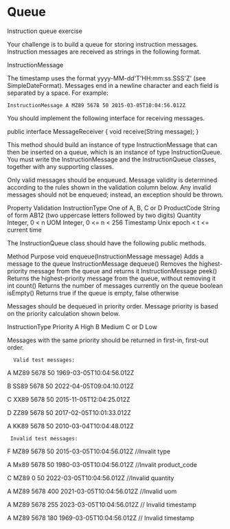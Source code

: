 # Queue
Instruction queue exercise



Your challenge is to build a queue for storing instruction messages. Instruction messages are received as strings in the following format.

InstructionMessage <InstructionType> <ProductCode> <Quantity> <UOM> <Timestamp>

The timestamp uses the format yyyy-MM-dd'T'HH:mm:ss.SSS'Z' (see SimpleDateFormat). Messages end in a newline character and each field is separated by a space. For example:

	InstructionMessage A MZ89 5678 50 2015-03-05T10:04:56.012Z

You should implement the following interface for receiving messages.

public interface MessageReceiver {
    void receive(String message);
}	

This method should build an instance of type InstructionMessage that can then be inserted on a queue, which is an instance of type InstructionQueue. You must write the InstructionMessage and the InstructionQueue classes, together with any supporting classes.

Only valid messages should be enqueued. Message validity is determined according to the rules shown in the validation column below. Any invalid messages should not be enqueued; instead, an exception should be thrown.

Property
Validation
InstructionType
One of A, B, C or D
ProductCode
String of form AB12 (two uppercase letters followed by two digits)
Quantity
Integer, 0 < n
UOM
Integer, 0 <= n < 256
Timestamp
 Unix epoch < t <= current time


The InstructionQueue class should have the following public methods.

Method
Purpose
void enqueue(InstructionMessage message)
Adds a message to the queue
InstructionMessage dequeue()
Removes the highest-priority message from the queue and returns it
InstructionMessage peek()
Returns the highest-priority message from the queue, without removing it
int count()
Returns the number of messages currently on the queue
boolean isEmpty()
Returns true if the queue is empty, false otherwise


Messages should be dequeued in priority order. Message priority is based on the priority calculation shown below.

InstructionType
Priority
A
High
B
Medium
C or D
Low


Messages with the same priority should be returned in first-in, first-out order.
			 
			 
      Valid test messages:
			 
A MZ89 5678 50 1969-03-05T10:04:56.012Z

B SS89 5678 50 2022-04-05T09:04:10.012Z

C XX89 5678 50 2015-11-05T12:04:25.012Z

D ZZ89 5678 50 2017-02-05T10:01:33.012Z

A KK89 5678 50 2010-03-04T10:04:48.012Z


     Invalid test messages:

F MZ89 5678 50 2015-03-05T10:04:56.012Z   //Invalit type

A Mx89 5678 50 1980-03-05T10:04:56.012Z   //Invalit product_code

C MZ89 0 50 2022-03-05T10:04:56.012Z      //Invalid quantity

A MZ89 5678 400 2021-03-05T10:04:56.012Z  //Invalid uom

A MZ89 5678 255 2023-03-05T10:04:56.012Z  // Invalid timestamp

A MZ89 5678 180 1969-03-05T10:04:56.012Z  // Invalid timestamp

			 



